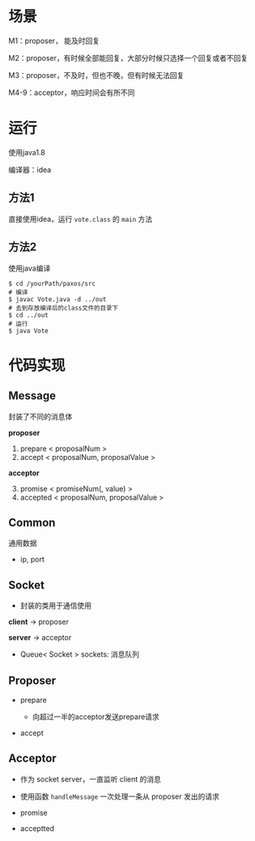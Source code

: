 # 场景

M1：proposer， 能及时回复

M2：proposer，有时候全部能回复，大部分时候只选择一个回复或者不回复

M3：proposer，不及时，但也不晚，但有时候无法回复

M4-9：acceptor，响应时间会有所不同



# 运行
使用java1.8

编译器：idea



## 方法1

直接使用idea，运行 `vote.class` 的 `main` 方法



## 方法2

使用java编译

```shell
$ cd /yourPath/paxos/src
# 编译
$ javac Vote.java -d ../out
# 去到存放编译后的class文件的目录下
$ cd ../out
# 运行
$ java Vote
```



# 代码实现

## Message

封装了不同的消息体

**proposer**

1. prepare < proposalNum >
2. accept < proposalNum, proposalValue >



**acceptor**

3. promise < promiseNum(, value) >
4. accepted < proposalNum, proposalValue  >



## Common

通用数据

* ip, port



## Socket

* 封装的类用于通信使用



**client** -> proposer

**server** -> acceptor

* Queue< Socket > sockets: 消息队列



## Proposer

* prepare

  * 向超过一半的acceptor发送prepare请求

* accept

  


## Acceptor

* 作为 socket server，一直监听 client 的消息
* 使用函数 `handleMessage`  一次处理一条从 proposer 发出的请求



* promise
* acceptted













